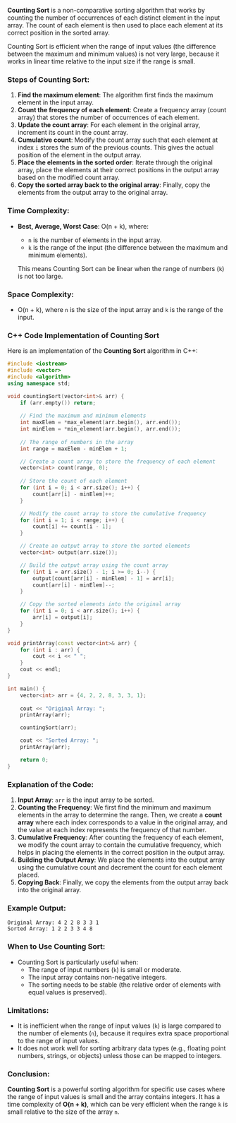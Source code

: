 **Counting Sort** is a non-comparative sorting algorithm that works by counting the number of occurrences of each distinct element in the input array. The count of each element is then used to place each element at its correct position in the sorted array.

Counting Sort is efficient when the range of input values (the difference between the maximum and minimum values) is not very large, because it works in linear time relative to the input size if the range is small.

### Steps of Counting Sort:
1. **Find the maximum element**: The algorithm first finds the maximum element in the input array.
2. **Count the frequency of each element**: Create a frequency array (count array) that stores the number of occurrences of each element.
3. **Update the count array**: For each element in the original array, increment its count in the count array.
4. **Cumulative count**: Modify the count array such that each element at index `i` stores the sum of the previous counts. This gives the actual position of the element in the output array.
5. **Place the elements in the sorted order**: Iterate through the original array, place the elements at their correct positions in the output array based on the modified count array.
6. **Copy the sorted array back to the original array**: Finally, copy the elements from the output array to the original array.

### Time Complexity:
- **Best, Average, Worst Case**: O(n + k), where:
  - `n` is the number of elements in the input array.
  - `k` is the range of the input (the difference between the maximum and minimum elements).
  
  This means Counting Sort can be linear when the range of numbers (`k`) is not too large.

### Space Complexity:
- O(n + k), where `n` is the size of the input array and `k` is the range of the input.

### C++ Code Implementation of Counting Sort

Here is an implementation of the **Counting Sort** algorithm in C++:

```cpp
#include <iostream>
#include <vector>
#include <algorithm>
using namespace std;

void countingSort(vector<int>& arr) {
    if (arr.empty()) return;
    
    // Find the maximum and minimum elements
    int maxElem = *max_element(arr.begin(), arr.end());
    int minElem = *min_element(arr.begin(), arr.end());
    
    // The range of numbers in the array
    int range = maxElem - minElem + 1;

    // Create a count array to store the frequency of each element
    vector<int> count(range, 0);
    
    // Store the count of each element
    for (int i = 0; i < arr.size(); i++) {
        count[arr[i] - minElem]++;
    }

    // Modify the count array to store the cumulative frequency
    for (int i = 1; i < range; i++) {
        count[i] += count[i - 1];
    }

    // Create an output array to store the sorted elements
    vector<int> output(arr.size());

    // Build the output array using the count array
    for (int i = arr.size() - 1; i >= 0; i--) {
        output[count[arr[i] - minElem] - 1] = arr[i];
        count[arr[i] - minElem]--;
    }

    // Copy the sorted elements into the original array
    for (int i = 0; i < arr.size(); i++) {
        arr[i] = output[i];
    }
}

void printArray(const vector<int>& arr) {
    for (int i : arr) {
        cout << i << " ";
    }
    cout << endl;
}

int main() {
    vector<int> arr = {4, 2, 2, 8, 3, 3, 1};
    
    cout << "Original Array: ";
    printArray(arr);

    countingSort(arr);

    cout << "Sorted Array: ";
    printArray(arr);

    return 0;
}
```

### Explanation of the Code:
1. **Input Array**: `arr` is the input array to be sorted.
2. **Counting the Frequency**: We first find the minimum and maximum elements in the array to determine the range. Then, we create a **count array** where each index corresponds to a value in the original array, and the value at each index represents the frequency of that number.
3. **Cumulative Frequency**: After counting the frequency of each element, we modify the count array to contain the cumulative frequency, which helps in placing the elements in the correct position in the output array.
4. **Building the Output Array**: We place the elements into the output array using the cumulative count and decrement the count for each element placed.
5. **Copying Back**: Finally, we copy the elements from the output array back into the original array.

### Example Output:

```
Original Array: 4 2 2 8 3 3 1 
Sorted Array: 1 2 2 3 3 4 8 
```

### When to Use Counting Sort:
- Counting Sort is particularly useful when:
  - The range of input numbers (`k`) is small or moderate.
  - The input array contains non-negative integers.
  - The sorting needs to be stable (the relative order of elements with equal values is preserved).
  
### Limitations:
- It is inefficient when the range of input values (`k`) is large compared to the number of elements (`n`), because it requires extra space proportional to the range of input values.
- It does not work well for sorting arbitrary data types (e.g., floating point numbers, strings, or objects) unless those can be mapped to integers.

### Conclusion:
**Counting Sort** is a powerful sorting algorithm for specific use cases where the range of input values is small and the array contains integers. It has a time complexity of **O(n + k)**, which can be very efficient when the range `k` is small relative to the size of the array `n`.